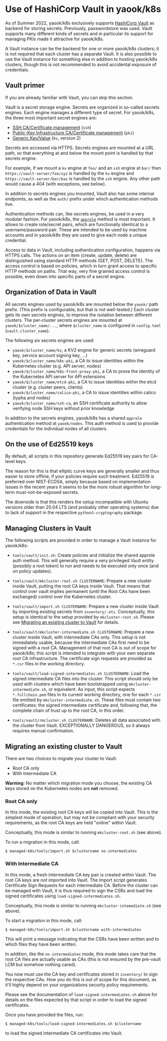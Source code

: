 # Use of HashiCorp Vault in yaook/k8s

<!-- This file uses https://rhodesmill.org/brandon/2012/one-sentence-per-line/ -->

As of Summer 2022, yaook/k8s exclusively supports [HashiCorp Vault](https://vaultproject.io) as backend for storing secrets.
Previously, passwordstore was used.
Vault supports many different kinds of secrets
and in particular its support for managing PKIs made it attractive for yaook/k8s.

A Vault instance can be the backend for one or more yaook/k8s clusters;
it is not required that each cluster has a separate Vault.
It is also possible to use the Vault instance for something else in addition to hosting yaook/k8s clusters,
though this is not recommended to avoid accidental exposure of credentials.

## Vault primer

If you are already familiar with Vault, you can skip this section.

Vault is a secret storage engine.
Secrets are organized in so-called secrets engines.
Each engine manages a different type of secret.
For yaook/k8s, the three most important secret engines are:

- [SSH CA/Certificate management](https://www.vaultproject.io/docs/secrets/ssh) (`ssh`)
- [Public-Key Infrastructure CA/Certificate management](https://www.vaultproject.io/docs/secrets/pki) (`pki`)
- [Generic Key/Value](https://www.vaultproject.io/docs/secrets/kv/kv-v2) (`kv`, version 2)

Secrets are accessed via HTTPS.
Secrets engines are mounted at a URL path,
so that everything at and below the mount point is handled by that secrets engine.

For example, if we mount a `kv` engine at `foo/` and an `ssh` engine at `bar/`
then `https://vault-server/foo/xyz` is handled by the `kv` engine
and `https://vault-server/bar/baz` is handled by the `ssh` engine.
Any other path would cause a 404 (with exceptions, see below).

In addition to secrets engines you mounted,
Vault also has some internal endpoints,
as well as the `auth/` prefix under which authentication methods live.

Authentication methods can, like secrets engines, be used in a very modular fashion.
For yaook/k8s, the [`approle`](https://www.vaultproject.io/docs/auth/approle) method is most important.
It allows to create role/secret pairs,
which are functionally identical to a username/password pair.
These are intended to be used by machine accounts
and in yaook/k8s they are used to give each node a unique credential.

Access to data in Vault,
including authentication configuration,
happens via HTTPS calls.
The actions on an item (create, update, delete) are distinguished using standard HTTP methods (GET, POST, DELETE).
The access control is based on policies,
which in turn grant access to specific HTTP methods on paths.
That way, very fine grained access control is possible,
even down into specific parts of a secret engine.

## Organization of Data in Vault

All secrets engines used by yaook/k8s are mounted below the `yaook/` path
prefix.
(This prefix is configurable, but that is not well-tested.)
Each cluster gets its own secrets engines,
to improve the isolation between different clusters.
The per-cluster secrets engines are mounted at `yaook/$cluster_name/...`,
where `$cluster_name` is configured in `config.toml` (`vault.cluster_name`).

The following six secrets engines are used:

- `yaook/$cluster_name/kv`, a KV2 engine for generic secrets
  (wireguard key, service account signing key, ...)
- `yaook/$cluster_name/k8s-pki`, a CA to issue identities within the Kubernetes cluster
  (e.g. API server, nodes)
- `yaook/$cluster_name/k8s-front-proxy-pki`, a CA to prove the identity of the Kubernetes API server
  for API extensions
- `yaook/$cluster_name/etcd-pki`, a CA to issue identities within the etcd cluster
  (e.g. cluster peers, clients)
- `yaook/$cluster_name/calico-pki`, a CA to issue identities within calico
  (typha and nodes)
- `yaook/$cluster_name/ssh-ca`, an SSH certificate authority to allow verifying node SSH keys
  without prior knowledge

In addition to the secrets engines,
yaook/k8s has a shared `approle` authentication method at `yaook/nodes`.
This auth method is used to provide credentials
for the individual nodes of all clusters.

## On the use of Ed25519 keys

By default,
all scripts in this repository generate Ed25519 key pairs
for CA-level keys.

The reason for this is that elliptic curve keys are generally smaller
and thus easier to store offline,
if your policies require such treatment.
Ed25519 is preferred over NIST-ECDSA,
simply because based on implementation issues in the recent years
it seems to be the more robust algorithm for long-term must-not-be-exposed secrets.

The downside is that this renders the setup incompatible with Ubuntu versions
older than 20.04 LTS
(and probably other operating systems)
due to lack of support in the respective `python3-cryptography` package.

## Managing Clusters in Vault

The following scripts are provided in order to manage a Vault instance for yaook/k8s:

- `tools/vault/init.sh`:
    Create policies and initialize the shared approle auth method.
    This will generally require a very privileged Vault entity
    (possibly a root token)
    to run and needs to be executed only once
    (and on policy updates).

- `tools/vault/mkcluster-root.sh CLUSTERNAME`:
    Prepare a new cluster inside Vault,
    putting the root CA keys inside Vault.
    That means that control over vault implies permanent
    (until the Root CAs have been exchanged)
    control over the Kubernetes cluster.

- `tools/vault/import.sh CLUSTERNAME`:
    Prepare a new cluster inside Vault by importing existing secrets from `inventory/.etc`.
    Conceptually, this setup is identical to the setup provided by `mkcluster-root.sh`.
    Please see [Migrating an existing cluster to Vault](#migrating-an-existing-cluster-to-vault) for details.

- `tools/vault/mkcluster-intermediate.sh CLUSTERNAME`:
    Prepare a new cluster inside Vault,
    with intermediate CAs only.
    This setup is not immediately usable,
    because the intermediate CAs first need to be signed with a root CA.
    Management of that root CA is out of scope for yaook/k8s;
    this script is intended to integrate with your own separate root CA infrastructure.
    The certificate sign requests are provided as `*.csr` files in the working directory.

- `tools/vault/load-signed-intermediates.sh CLUSTERNAME`:
    Load the signed intermediate CA files into the cluster.
    This script should only be used with clusters which have been bootstrapped using `mkcluster-intermediate.sh`, or equivalent.
    As input, this script expects `*.fullchain.pem` files in its current working directory,
    one for each `*.csr` file emitted by `mkcluster-intermediate.sh`.
    These files must contain two certificates:
    the signed intermediate certificate and, following that,
    the complete chain of trust up to the root CA, in this order.

- `tools/vault/rmcluster.sh CLUSTERNAME`:
    Deletes all data associated with the cluster from Vault.
    EXCEPTIONALLY DANGEROUS, so it always requires manual confirmation.

## Migrating an existing cluster to Vault

There are two choices to migrate your cluster to Vault:

- Root CA only
- With Intermediate CA

**Warning:** No matter which migration mode you choose,
the existing CA keys stored on the Kubernetes nodes
are **not** removed.

### Root CA only

In this mode, the existing root CA keys will be copied into Vault.
This is the simplest mode of operation,
but may not be compliant with your security requirements,
as the root CA keys are held "online" within Vault.

Conceptually, this mode is similar to running `mkcluster-root.sh` (see above).

To run a migration in this mode, call:

```console
$ managed-k8s/tools/import.sh $clustername no-intermediates
```

### With Intermediate CA

In this mode, a fresh intermediate CA key pair is created within Vault.
The root CA keys are *not* imported into Vault.
The import script generates Certificate Sign Requests
for each intermediate CA.
Before the cluster can be managed with Vault,
it is thus required to sign the CSRs
and load the signed certificates using
`load-signed-intermediates.sh`.

Conceptually, this mode is similar to running `mkcluster-intemediate.sh` (see above).

To start a migration in this mode, call:

```console
$ managed-k8s/tools/import.sh $clustername with-intermediates
```

This will print a message
indicating that the CSRs have been written
and to which files they have been written.

In addition,
like the `no-intermediates` mode,
this mode takes care that the root CA files are actually usable as CAs
(this is not ensured by the pre-vault LCM but somehow nothing cared).

You now must use the CA key and certificates stored in `inventory/`
to sign the respective CAs.
How you do this is out of scope for this document,
as it'll highly depend on your organizations security policy requirements.

Please see the documentation of `load-signed-intermediates.sh` above
for details on the files expected by that script
in order to load the signed certificates.

Once you have provided the files, run:

```console
$ managed-k8s/tools/load-signed-intermediates.sh $clustername
```

to load the signed intermediate CA certificates into Vault.
